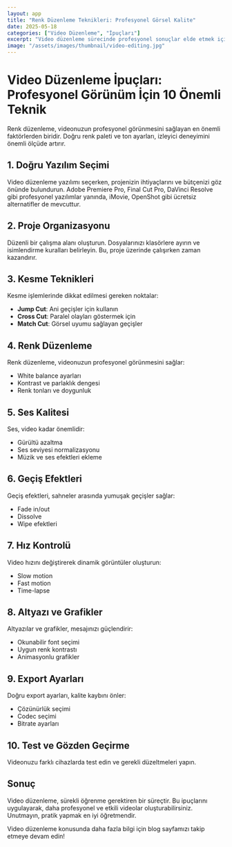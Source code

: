 ```yaml
---
layout: app
title: "Renk Düzenleme Teknikleri: Profesyonel Görsel Kalite"
date: 2025-05-18
categories: ["Video Düzenleme", "İpuçları"]
excerpt: "Video düzenleme sürecinde profesyonel sonuçlar elde etmek için uygulamanız gereken temel teknikleri ve ipuçlarını öğrenin."
image: "/assets/images/thumbnail/video-editing.jpg"
---
```


# Video Düzenleme İpuçları: Profesyonel Görünüm İçin 10 Önemli Teknik

Renk düzenleme, videonuzun profesyonel görünmesini sağlayan en önemli faktörlerden biridir. Doğru renk paleti ve ton ayarları, izleyici deneyimini önemli ölçüde artırır.

## 1. Doğru Yazılım Seçimi

Video düzenleme yazılımı seçerken, projenizin ihtiyaçlarını ve bütçenizi göz önünde bulundurun. Adobe Premiere Pro, Final Cut Pro, DaVinci Resolve gibi profesyonel yazılımlar yanında, iMovie, OpenShot gibi ücretsiz alternatifler de mevcuttur.

## 2. Proje Organizasyonu

Düzenli bir çalışma alanı oluşturun. Dosyalarınızı klasörlere ayırın ve isimlendirme kuralları belirleyin. Bu, proje üzerinde çalışırken zaman kazandırır.

## 3. Kesme Teknikleri

Kesme işlemlerinde dikkat edilmesi gereken noktalar:
- **Jump Cut**: Ani geçişler için kullanın
- **Cross Cut**: Paralel olayları göstermek için
- **Match Cut**: Görsel uyumu sağlayan geçişler

## 4. Renk Düzenleme

Renk düzenleme, videonuzun profesyonel görünmesini sağlar:
- White balance ayarları
- Kontrast ve parlaklık dengesi
- Renk tonları ve doygunluk

## 5. Ses Kalitesi

Ses, video kadar önemlidir:
- Gürültü azaltma
- Ses seviyesi normalizasyonu
- Müzik ve ses efektleri ekleme

## 6. Geçiş Efektleri

Geçiş efektleri, sahneler arasında yumuşak geçişler sağlar:
- Fade in/out
- Dissolve
- Wipe efektleri

## 7. Hız Kontrolü

Video hızını değiştirerek dinamik görüntüler oluşturun:
- Slow motion
- Fast motion
- Time-lapse

## 8. Altyazı ve Grafikler

Altyazılar ve grafikler, mesajınızı güçlendirir:
- Okunabilir font seçimi
- Uygun renk kontrastı
- Animasyonlu grafikler

## 9. Export Ayarları

Doğru export ayarları, kalite kaybını önler:
- Çözünürlük seçimi
- Codec seçimi
- Bitrate ayarları

## 10. Test ve Gözden Geçirme

Videonuzu farklı cihazlarda test edin ve gerekli düzeltmeleri yapın.

## Sonuç

Video düzenleme, sürekli öğrenme gerektiren bir süreçtir. Bu ipuçlarını uygulayarak, daha profesyonel ve etkili videolar oluşturabilirsiniz. Unutmayın, pratik yapmak en iyi öğretmendir.

Video düzenleme konusunda daha fazla bilgi için blog sayfamızı takip etmeye devam edin!
